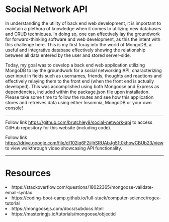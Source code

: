 # Social Network API

In understanding the utility of back end web development, it is important to maintain a plethora of knowledge when it comes to utilizing new databases and CRUD techniques. In doing so, one can effectively lay the groundwork for forward-thinking software and web development, as this the intent with this challenge here. This is my first foray into the world of MongoDB, a useful and integrative database effectively showing the relationship between all data entered by the user and stored server-side.

Today, my goal was to develop a back end web application utilizing MongoDB to lay the groundwork for a social networking API, characterizing user input in fields such as usernames, friends, thoughts and reactions and effectively relaying them to the front end (when the front end is actually developed). This was accomplished using both Mongoose and Express as dependencies, included within the package.json file upon installation. Please take some time to follow the routes and see how this application stores and retreives data using either Insomnia, MongoDB or your own console!

---

Follow link https://github.com/brutchley9/social-network-api to access GitHub repository for this website (including code).

Follow link https://drive.google.com/file/d/102iq6F2jjjhSRUAbJg51t0khowCBUb23/view to view walkthrough video showcasing API functionality.

---

# Resources

<li>https://stackoverflow.com/questions/18022365/mongoose-validate-email-syntax</li>

<li>https://coding-boot-camp.github.io/full-stack/computer-science/regex-tutorial</li>

<li>https://mongoosejs.com/docs/subdocs.html</li>

<li>https://masteringjs.io/tutorials/mongoose/objectid</li>